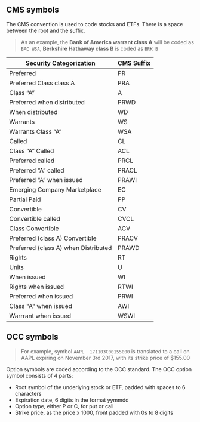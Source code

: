 
## CMS symbols

The CMS convention is used to code stocks and ETFs. There is a space between the root and the suffix.

> As an example, the **Bank of America warrant class A** will be coded as `BAC WSA`, **Berkshire Hathaway class B** is coded as `BRK B`

Security Categorization | CMS Suffix
---- | ----
Preferred | PR
Preferred Class class A | PRA
Class “A” | A
Preferred when distributed | PRWD
When distributed | WD
Warrants | WS
Warrants Class “A” | WSA
Called | CL
Class “A” Called | ACL
Preferred called | PRCL
Preferred “A” called | PRACL
Preferred “A” when issued | PRAWI
Emerging Company Marketplace | EC
Partial Paid | PP	 
Convertible | CV
Convertible called | CVCL
Class Convertible | ACV
Preferred (class A) Convertible | PRACV
Preferred (class A) when Distributed | PRAWD
Rights | RT
Units | U
When issued	 | WI
Rights when issued | RTWI
Preferred when issued	 | PRWI
Class "A" when issued | AWI
Warrrant when issued | WSWI

## OCC symbols

> For example, symbol `AAPL  171103C00155000` is translated to a call on AAPL expiring on November 3rd 2017, with its strike price of $155.00

Option symbols are coded according to the OCC standard. The OCC option symbol consists of 4 parts:

* Root symbol of the underlying stock or ETF, padded with spaces to 6 characters
* Expiration date, 6 digits in the format yymmdd
* Option type, either P or C, for put or call
* Strike price, as the price x 1000, front padded with 0s to 8 digits
